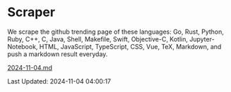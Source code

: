 # Scraper

We scrape the github trending page of these languages: Go, Rust, Python, Ruby, C++, C, Java, Shell, Makefile, Swift, Objective-C, Kotlin, Jupyter-Notebook, HTML, JavaScript, TypeScript, CSS, Vue, TeX, Markdown, and push a markdown result everyday.

[2024-11-04.md](https://github.com/yangwenmai/github-trending-backup/blob/master/2024-11-04.md)

Last Updated: 2024-11-04 04:00:17